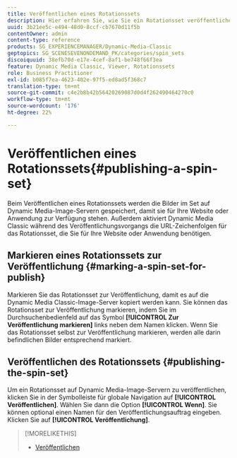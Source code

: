 ```yaml
---
title: Veröffentlichen eines Rotationssets
description: Hier erfahren Sie, wie Sie ein Rotationsset veröffentlichen.
uuid: 3b21ee5c-e494-48d0-8ccf-cb7670d11f5b
contentOwner: admin
content-type: reference
products: SG_EXPERIENCEMANAGER/Dynamic-Media-Classic
geptopics: SG_SCENESEVENONDEMAND_PK/categories/spin_sets
discoiquuid: 38efb70d-e17e-4cef-8af1-be748f66f3ea
feature: Dynamic Media Classic, Viewer, Rotationssets
role: Business Practitioner
exl-id: b085f7ea-4623-402e-97f5-ed8ad5f368c7
translation-type: tm+mt
source-git-commit: c4e2b8b42b56420269087d0d4f262490464270c0
workflow-type: tm+mt
source-wordcount: '176'
ht-degree: 22%

---
```


# Veröffentlichen eines Rotationssets{#publishing-a-spin-set}

Beim Veröffentlichen eines Rotationssets werden die Bilder im Set auf Dynamic Media-Image-Servern gespeichert, damit sie für Ihre Website oder Anwendung zur Verfügung stehen. Außerdem aktiviert Dynamic Media Classic während des Veröffentlichungsvorgangs die URL-Zeichenfolgen für das Rotationsset, die Sie für Ihre Website oder Anwendung benötigen.

## Markieren eines Rotationssets zur Veröffentlichung {#marking-a-spin-set-for-publish}

Markieren Sie das Rotationsset zur Veröffentlichung, damit es auf die Dynamic Media Classic-Image-Server kopiert werden kann. Sie können das Rotationsset zur Veröffentlichung markieren, indem Sie im Durchsuchenbedienfeld auf das Symbol **[!UICONTROL Zur Veröffentlichung markieren]** links neben dem Namen klicken. Wenn Sie das Rotationsset selbst zur Veröffentlichung markieren, werden alle darin befindlichen Bilder entsprechend markiert.

## Veröffentlichen des Rotationssets  {#publishing-the-spin-set}

Um ein Rotationsset auf Dynamic Media-Image-Servern zu veröffentlichen, klicken Sie in der Symbolleiste für globale Navigation auf **[!UICONTROL Veröffentlichen]**. Wählen Sie dann die Option **[!UICONTROL Wenn]**. Sie können optional einen Namen für den Veröffentlichungsauftrag eingeben. Klicken Sie auf **[!UICONTROL Veröffentlichung]**.

>[!MORELIKETHIS]
>
>* [Veröffentlichen](publishing-files.md#publishing_files)


